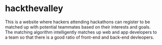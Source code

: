 # hackthevalley
This is a website where hackers attending hackathons can register to be matched up with potential teammates based on their interests and goals.
The matching algorithm intelligently matches up web and app developers to a team so that there is a good ratio of front-end and back-end devleopers.
